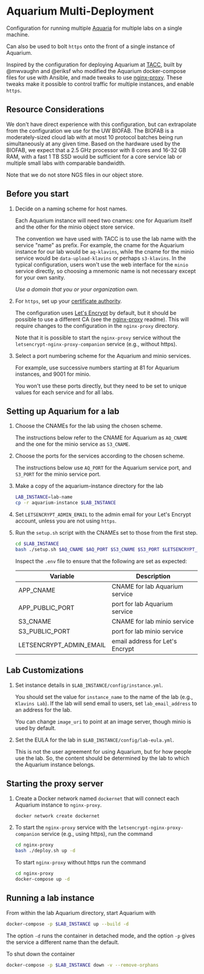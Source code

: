 # Aquarium Multi-Deployment

Configuration for running multiple [Aquaria](https://github.com/klavinslab/aquarium) for multiple labs on a single machine.

Can also be used to bolt `https` onto the front of a single instance of Aquarium.

Inspired by the configuration for deploying Aquarium at [TACC](https://www.tacc.utexas.edu/), built by @mwvaughn and @eriksf who modified the Aquarium docker-compose files for use with Ansible, and made tweaks to use [nginx-proxy](https://github.com/jwilder/nginx-proxy).
These tweaks make it possible to control traffic for multiple instances, and enable `https`.

## Resource Considerations

We don't have direct experience with this configuration, but can extrapolate from the configuration we use for the UW BIOFAB.
The BIOFAB is a moderately-sized cloud lab with at most 10 protocol batches being run simultaneously at any given time.
Based on the hardware used by the BIOFAB, we expect that a 2.5 GHz processor with 8 cores and 16-32 GB RAM, with a fast 1 TB SSD would be sufficient for a core service lab or multiple small labs with comparable bandwidth.

Note that we do not store NGS files in our object store.

## Before you start

1. Decide on a naming scheme for host names.

   Each Aquarium instance will need two cnames: one for Aquarium itself and the other for the minio object store service.

   The convention we have used with TACC is to use the lab name with the service "name" as prefix.
   For example, the cname for the Aquarium instance for our lab would be `aq-klavins`, while the cname for the minio service would be `data-upload-klavins` or perhaps `s3-klavins`.
   In the typical configuration, users won't use the web interface for the `minio` service directly, so choosing a mnemonic name is not necessary except for your own sanity.

   *Use a domain that you or your organization own.*

2. For `https`, set up your [certificate authority](https://letsencrypt.org/getting-started/).

   The configuration uses [Let's Encrypt](https://letsencrypt.org) by default, but it should be possible to use a different CA (see the [nginx-proxy](https://github.com/jwilder/nginx-proxy) readme).
   This will require changes to the configuration in the `nginx-proxy` directory.

   Note that it is possible to start the `nginx-proxy` service without the `letsencrypt-nginx-proxy-companion` service (e.g., without https).

3. Select a port numbering scheme for the Aquarium and minio services.

   For example, use successive numbers starting at 81 for Aquarium instances, and 9001 for minio.

   You won't use these ports directly, but they need to be set to unique values for each service and for all labs.

## Setting up Aquarium for a lab

1. Choose the CNAMEs for the lab using the chosen scheme.

   The instructions below refer to the CNAME for Aquarium as `AQ_CNAME` and the one for the minio service as `S3_CNAME`.

2. Choose the ports for the services according to the chosen scheme.

   The instructions below use `AQ_PORT` for the Aquarium service port, and `S3_PORT` for the minio service port.

3. Make a copy of the aquarium-instance directory for the lab

   ```bash
   LAB_INSTANCE=lab-name
   cp -r aquarium-instance $LAB_INSTANCE
   ```

4. Set `LETSENCRYPT_ADMIN_EMAIL` to the admin email for your Let's Encrypt account, unless you are not using `https`.

5. Run the `setup.sh` script with the CNAMEs set to those from the first step.  

   ```bash
   cd $LAB_INSTANCE
   bash ./setup.sh $AQ_CNAME $AQ_PORT $S3_CNAME $S3_PORT $LETSENCRYPT_ADMIN_EMAIL
   ```


   Inspect the `.env` file to ensure that the following are set as expected:

   | Variable | Description |
   |----------|-------------|
   | APP_CNAME | CNAME for lab Aquarium service |
   | APP_PUBLIC_PORT | port for lab Aquarium service |
   | S3_CNAME | CNAME for lab minio service |
   | S3_PUBLIC_PORT | port for lab minio service |
   | LETSENCRYPT_ADMIN_EMAIL | email address for Let's Encrypt |

## Lab Customizations

1. Set instance details in `$LAB_INSTANCE/config/instance.yml`.
   
   You should set the value for `instance_name` to the name of the lab (e.g., `Klavins Lab`).
   If the lab will send email to users, set `lab_email_address` to an address for the lab.

   You can change `image_uri` to point at an image server, though minio is used by default.

2. Set the EULA for the lab in `$LAB_INSTANCE/config/lab-eula.yml`.

   This is not the user agreement for using Aquarium, but for how people use the lab.
   So, the content should be determined by the lab to which the Aquarium instance belongs.

## Starting the proxy server

1. Create a Docker network named `dockernet` that will connect each Aquarium instance to `nginx-proxy`.

   ```bash
   docker network create dockernet
   ```

2. To start the `nginx-proxy` service with the `letsencrypt-nginx-proxy-companion` service (e.g., using https), run the command

   ```bash
   cd nginx-proxy
   bash ./deploy.sh up -d
   ```

   To start `nginx-proxy` without https run the command

   ```bash
   cd nginx-proxy
   docker-compose up -d
   ```

## Running a lab instance

From within the lab Aquarium directory, start Aquarium with

```bash
docker-compose -p $LAB_INSTANCE up --build -d
```

The option `-d` runs the container in detached mode, and the option `-p` gives the service a different name than the default.

To shut down the container

```bash
docker-compose -p $LAB_INSTANCE down -v --remove-orphans
```
